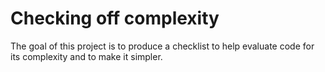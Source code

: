 # Checking off complexity

The goal of this project is to produce a checklist to help evaluate code for its complexity and to make it simpler.
